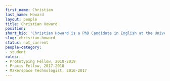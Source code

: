 ```yaml
---
first_name: Christian
last_name: Howard
layout: people
title: Christian Howard
position:
short_bio: 'Christian Howard is a PhD Candidate in English at the University of Virginia. Her research focuses upon contemporary world literature, ethics, and digital humanities. To learn more, visit her personal website: www.christianhoward.org.'
slug: christian-howard  
status: not_current
people-category:
- student
roles:
- Prototyping Fellow, 2018-2019
- Praxis Fellow, 2017-2018
- Makerspace Technologist, 2016-2017
---
```

